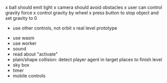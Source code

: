 x ball should emit light
x camera should avoid obstacles
x user can control gravity force
x control gravity by wheel
x press button to stop object and set gravity to 0
+ use other controls, not orbit
x real level prototype
- use wasm
- use worker
- sound
- read about "activate"
- plain/shape collision: detect player agent in target places to finish level
- sky box
- timer
- mobile controls
